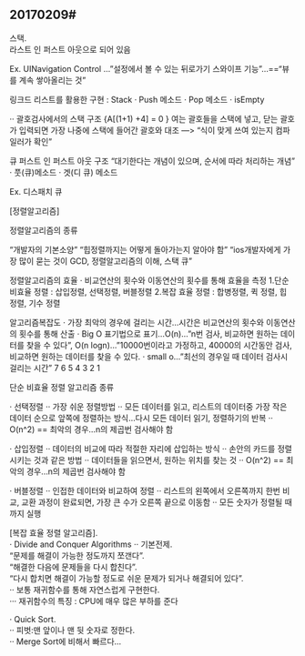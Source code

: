 ## 20170209#

스택.   
라스트 인 퍼스트 아웃으로 되어 있음

Ex. UINavigation Control …”설정에서 볼 수 있는 뒤로가기 스와이프 기능”…==“뷰를 계속 쌓아올리는 것”

링크드 리스트를 활용한 구현 : Stack
· Push 메소드
· Pop 메소드
· isEmpty

·· 괄호검사에서의 스택 구조
{A[(1+1) +4] = 0 }
여는 괄호들을 스택에 넣고, 닫는 괄호가 입력되면 가장 나중에 스택에 들어간 괄호와 대조 —> “식이 맞게 쓰여 있는지 컴파일러가 확인”

큐
퍼스트 인 퍼스트 아웃 구조
“대기한다는 개념이 있으며, 순서에 따라 처리하는 개념”
· 풋(큐)메소드
· 겟(디 큐) 메소드

Ex. 디스패치 큐

[정렬알고리즘]

정렬알고리즘의 종류

“개발자의 기본소양” “힙정렬까지는 어떻게 돌아가는지 알아야 함” “ios개발자에게 가장 많이 묻는 것이 GCD, 정렬알고리즘의 이해, 스택 큐”

정렬알고리즘의 효율
· 비교연산의 횟수와 이동연산의 횟수를 통해 효율을 측정
1.단순 비효율 정렬 :  삽입정렬, 선택정렬, 버블정렬
2.복잡 효율 정렬 : 합병정렬, 퀵 정렬, 힙 정렬, 기수 정렬

알고리즘복잡도
· 가장 최악의 경우에 걸리는 시간…시간은 비교연산의 횟수와 이동연산의 횟수를 통해 산출
· Big O 표기법으로 표기…O(n)…”n번 검사, 비교하면 원하는 데이터를 찾을 수 있다”, O(n logn)…”10000번이라고 가정하고, 40000의 시간동안 검사, 비교하면 원하는 데이터를 찾을 수 있다.
· small o…”최선의 경우일 때 데이터 검사시 걸리는 시간”
7 6 5 4 3 2 1

단순 비효율 정렬 알고리즘 종류

· 선택정렬
·· 가장 쉬운 정렬방법
·· 모든 데이터를 읽고, 리스트의 데이터중 가장 작은 데이터 순으로 앞쪽에 정렬하는 방식…다시 모든 데이터 읽기, 정렬하기의 반복
·· O(n^2) == 최악의 경우…n의 제곱번 검사해야 함

· 삽입정렬
·· 데이터의 비교에 따라 적절한 자리에 삽입하는 방식
·· 손안의 카드를 정렬시키는 것과 같은 방법
·· 데이터들을 읽으면서, 원하는 위치를 찾는 것
·· O(n^2) == 최악의 경우…n의 제곱번 검사해야 함

· 버블정렬
·· 인접한 데이터와 비교하여 정렬
·· 리스트의 왼쪽에서 오른쪽까지 한번 비교, 교환 과정이 완료되면, 가장 큰 수가 오른쪽 끝으로 이동함
·· 모든 숫자가 정렬될 때 까지 실행

[복잡 효율 정렬 알고리즘].   
· Divide and Conquer Algorithms
·· 기본전제.   
“문제를 해결이 가능한 정도까지 쪼갠다”.   
“해결한 다음에 문제들을 다시 합친다”.   
“다시 합치면 해결이 가능할 정도로 쉬운 문제가 되거나 해결되어 있다”.   
·· 보통 재귀함수를 통해 자연스럽게 구현한다.   
··· 재귀함수의 특징 : CPU에 매우 많은 부하를 준다

· Quick Sort.   
·· 피벗:맨 앞이나 맨 뒷 숫자로 정한다.   
·· Merge Sort에 비해서 빠르다…
